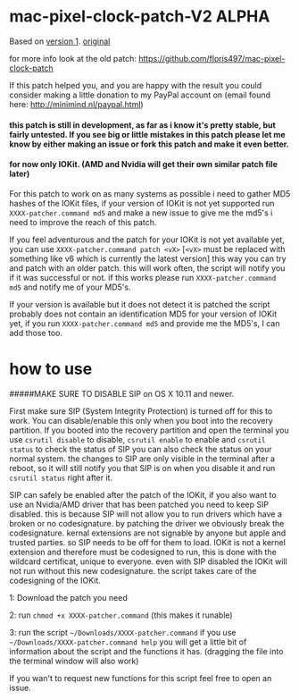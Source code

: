 # mac-pixel-clock-patch-V2 ALPHA

Based on [version 1](https://github.com/floris497/mac-pixel-clock-patch). [original](https://code.google.com/p/mac-pixel-clock-patch/wiki/Documentation)

for more info look at the old patch: https://github.com/floris497/mac-pixel-clock-patch

If this patch helped you, and you are happy with the result you could consider making a little donation to my PayPal account on (email found here: http://minimind.nl/paypal.html)

#### this patch is still in development, as far as i know it's pretty stable, but fairly untested. If you see big or little mistakes in this patch please let me know by either making an issue or fork this patch and make it even better.

#### for now only IOKit. (AMD and Nvidia will get their own similar patch file later)

For this patch to work on as many systems as possible i need to gather MD5 hashes of the IOKit files, if your version of IOKit is not yet supported run ```XXXX-patcher.command md5``` and make a new issue to give me the md5's i need to improve the reach of this patch.

If you feel adventurous and the patch for your IOKit is not yet available yet, you can use ```XXXX-patcher.command patch <vX>``` [```<vX>``` must be replaced with something like v6 which is currently the latest version] this way you can try and patch with an older patch. this will work often, the script will notify you if it was successful or not. if this works please run ```XXXX-patcher.command md5``` and notify me of your MD5's.

If your version is available but it does not detect it is patched the script probably does not contain an identification MD5 for your version of IOKit yet, if you run ```XXXX-patcher.command md5``` and provide me the MD5's, I can add those too.

how to use
=====

#####MAKE SURE TO DISABLE SIP on OS X 10.11 and newer.

First make sure SIP (System Integrity Protection) is turned off for this to work.
You can disable/enable this only when you boot into the recovery partition.
If you booted into the recovery partition and open the terminal you use ```csrutil disable``` to disable, ```csrutil enable``` to enable and ```csrutil status``` to check the status of SIP you can also check the status on your normal system.
the changes to SIP are only visible in the terminal after a reboot, so it will still notify you that SIP is on when you disable it and run ```csrutil status``` right after it.

SIP can safely be enabled after the patch of the IOKit, if you also want to use an Nvidia/AMD driver that has been patched you need to keep SIP disabled. this is because SIP will not allow you to run drivers which have a broken or no codesignature. by patching the driver we obviously break the codesignature.
kernal extensions are not signable by anyone but apple and trusted parties. so SIP needs to be off for them to load.
IOKit is not a kernel extension and therefore must be codesigned to run, this is done with the wildcard certificat, unique to everyone. even with SIP disabled the IOKit will not run without this new codesignature. the script takes care of the codesigning of the IOKit. 

1: Download the patch you need

2: run ```chmod +x XXXX-patcher.command``` (this makes it runable)

3: run the script ```~/Downloads/XXXX-patcher.command``` if you use ```~/Downloads/XXXX-patcher.command help``` you will get a little bit of information about the script and the functions it has. (dragging the file into the terminal window will also work)

If you wan't to request new functions for this script feel free to open an issue.



